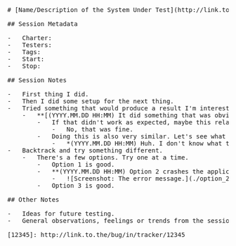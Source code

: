 <pre>
# [Name/Description of the System Under Test](http://link.to.the/system_under_test/in/tracker/)

## Session Metadata

-   Charter:
-   Testers:
-   Tags:
-   Start:
-   Stop:

## Session Notes

-   First thing I did.
-   Then I did some setup for the next thing.
-   Tried something that would produce a result I'm interested in.
    -   **[(YYYY.MM.DD HH:MM) It did something that was obviously wrong.][12345]**
        -   If that didn't work as expected, maybe this related thing would also behave in a similar way?
            -   No, that was fine.
        -   Doing this is also very similar. Let's see what happens.
            -   *(YYYY.MM.DD HH:MM) Huh. I don't know what to think of this behavior. Investigate later, maybe as part of another session.*
-   Backtrack and try something different.
    -   There's a few options. Try one at a time.
        -   Option 1 is good.
        -   **(YYYY.MM.DD HH:MM) Option 2 crashes the application after displaying an error message.**
            -   ![Screenshot: The error message.](./option_2_error_message.jpg)
        -   Option 3 is good.

## Other Notes

-   Ideas for future testing.
-   General observations, feelings or trends from the session.

[12345]: http://link.to.the/bug/in/tracker/12345
</pre>
